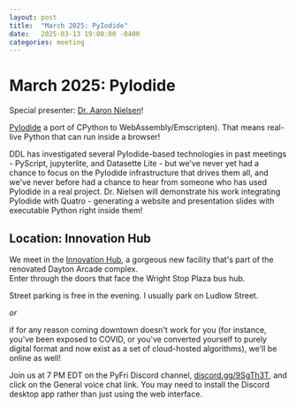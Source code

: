 ```yaml
---
layout: post
title:  "March 2025: PyIodide" 
date:   2025-03-13 19:00:00 -0400
categories: meeting
---
```


# March 2025: PyIodide 

Special presenter: [Dr. Aaron Nielsen](https://www.afit.edu/bios/bio.cfm?facID=818)!

[PyIodide](https://pyodide.org/en/stable/) a port of CPython to WebAssembly/Emscripten).
That means real-live Python that can run inside a browser!

DDL has investigated several PyIodide-based technologies in past 
meetings - PyScript, jupyterlite, and Datasette Lite - but we've 
never yet had a chance to focus on the PyIodide infrastructure that 
drives them all, and we've never before had a chance to hear from someone 
who has used PyIodide in a real project.  Dr. Nielsen will demonstrate 
his work integrating PyIodide with Quatro - generating a website and 
presentation slides with executable Python right inside them!

## Location: Innovation Hub 

We meet in the [Innovation Hub](https://www.thehubdayton.com/), 
a gorgeous new facility that's part of the renovated Dayton Arcade complex.  
Enter through the doors that face the Wright Stop Plaza bus hub.

Street parking is free in the evening.  I usually park on Ludlow Street.

*or* 

if for any reason coming downtown doesn't work for you (for instance, 
you've been exposed to COVID, or you've converted yourself to purely 
digital format and now exist as 
a set of cloud-hosted algorithms), we'll be online as well!  

Join us at 7 PM EDT on the PyFri Discord channel, [discord.gg/9SgTh3T](https://discord.gg/9SgTh3T), and click on the 
General voice chat link.  You may need to install the Discord desktop app rather than just using 
the web interface.

